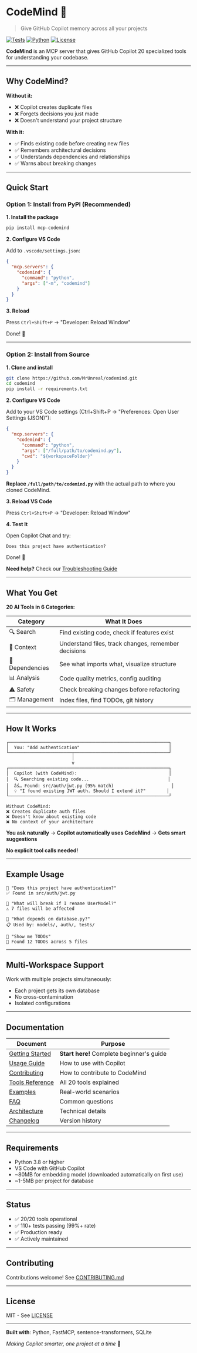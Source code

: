 ﻿# CodeMind 🧠

> Give GitHub Copilot memory across all your projects

[![Tests](https://img.shields.io/badge/tests-110%2B%20passing-brightgreen)](https://github.com/MrUnreal/codemind/actions) [![Python](https://img.shields.io/badge/python-3.8%2B-blue)](https://www.python.org/downloads/) [![License](https://img.shields.io/badge/license-MIT-blue)](LICENSE)

**CodeMind** is an MCP server that gives GitHub Copilot 20 specialized tools for understanding your codebase.

<!-- mcp-name: io.github.mrunreal/codemind -->

---

## Why CodeMind?

**Without it:**
- ❌ Copilot creates duplicate files
- ❌ Forgets decisions you just made
- ❌ Doesn't understand your project structure

**With it:**
- ✅ Finds existing code before creating new files
- ✅ Remembers architectural decisions
- ✅ Understands dependencies and relationships
- ✅ Warns about breaking changes

---

## Quick Start

### Option 1: Install from PyPI (Recommended)

**1. Install the package**
```bash
pip install mcp-codemind
```

**2. Configure VS Code**

Add to `.vscode/settings.json`:
```json
{
  "mcp.servers": {
    "codemind": {
      "command": "python",
      "args": ["-m", "codemind"]
    }
  }
}
```

**3. Reload**

Press `Ctrl+Shift+P` → "Developer: Reload Window"

Done! 🎉

---

### Option 2: Install from Source

**1. Clone and install**
```bash
git clone https://github.com/MrUnreal/codemind.git
cd codemind
pip install -r requirements.txt
```

**2. Configure VS Code**

Add to your VS Code settings (Ctrl+Shift+P → "Preferences: Open User Settings (JSON)"):
```json
{
  "mcp.servers": {
    "codemind": {
      "command": "python",
      "args": ["/full/path/to/codemind.py"],
      "cwd": "${workspaceFolder}"
    }
  }
}
```

**Replace `/full/path/to/codemind.py`** with the actual path to where you cloned CodeMind.

**3. Reload VS Code**

Press `Ctrl+Shift+P` → "Developer: Reload Window"

**4. Test It**

Open Copilot Chat and try:
```
Does this project have authentication?
```

Done! 🎉

**Need help?** Check our [Troubleshooting Guide](GETTING_STARTED.md#troubleshooting)


---

## What You Get

**20 AI Tools in 6 Categories:**

| Category | What It Does |
|----------|-------------|
| 🔍 Search | Find existing code, check if features exist |
| 📝 Context | Understand files, track changes, remember decisions |
| 🔗 Dependencies | See what imports what, visualize structure |
| 📊 Analysis | Code quality metrics, config auditing |
| ⚠️ Safety | Check breaking changes before refactoring |
| 🗂️ Management | Index files, find TODOs, git history |

---

## How It Works

```
┌─────────────────────────────────────────────────────────────┐
│  You: "Add authentication"                                  │
└────────────────────────┬────────────────────────────────────┘
                         │
                         v
┌─────────────────────────────────────────────────────────────┐
│  Copilot (with CodeMind):                                   │
│  🔍 Searching existing code...                              │
│  âś… Found: src/auth/jwt.py (95% match)                      │
│  💡 "I found existing JWT auth. Should I extend it?"        │
└─────────────────────────────────────────────────────────────┘

Without CodeMind:
❌ Creates duplicate auth files
❌ Doesn't know about existing code
❌ No context of your architecture
```

**You ask naturally** → **Copilot automatically uses CodeMind** → **Gets smart suggestions**

**No explicit tool calls needed!**

---

## Example Usage

```
💬 "Does this project have authentication?"
✅ Found in src/auth/jwt.py

💬 "What will break if I rename UserModel?"
⚠️ 7 files will be affected

💬 "What depends on database.py?"
📋 Used by: models/, auth/, tests/

💬 "Show me TODOs"
📝 Found 12 TODOs across 5 files
```

---

## Multi-Workspace Support

Work with multiple projects simultaneously:
- Each project gets its own database
- No cross-contamination
- Isolated configurations

---

## Documentation

| Document | Purpose |
|----------|---------|
| [Getting Started](GETTING_STARTED.md) | **Start here!** Complete beginner's guide |
| [Usage Guide](USAGE_GUIDE.md) | How to use with Copilot |
| [Contributing](CONTRIBUTING.md) | How to contribute to CodeMind |
| [Tools Reference](docs/TOOLS.md) | All 20 tools explained |
| [Examples](docs/EXAMPLES.md) | Real-world scenarios |
| [FAQ](docs/FAQ.md) | Common questions |
| [Architecture](docs/ARCHITECTURE.md) | Technical details |
| [Changelog](CHANGELOG.md) | Version history |

---

## Requirements

- Python 3.8 or higher
- VS Code with GitHub Copilot
- ~80MB for embedding model (downloaded automatically on first use)
- ~1-5MB per project for database

---

## Status

- ✅ 20/20 tools operational
- ✅ 110+ tests passing (99%+ rate)
- ✅ Production ready
- ✅ Actively maintained

---

## Contributing

Contributions welcome! See [CONTRIBUTING.md](CONTRIBUTING.md)

---

## License

MIT - See [LICENSE](LICENSE)

---

**Built with**: Python, FastMCP, sentence-transformers, SQLite

*Making Copilot smarter, one project at a time* 🚀
